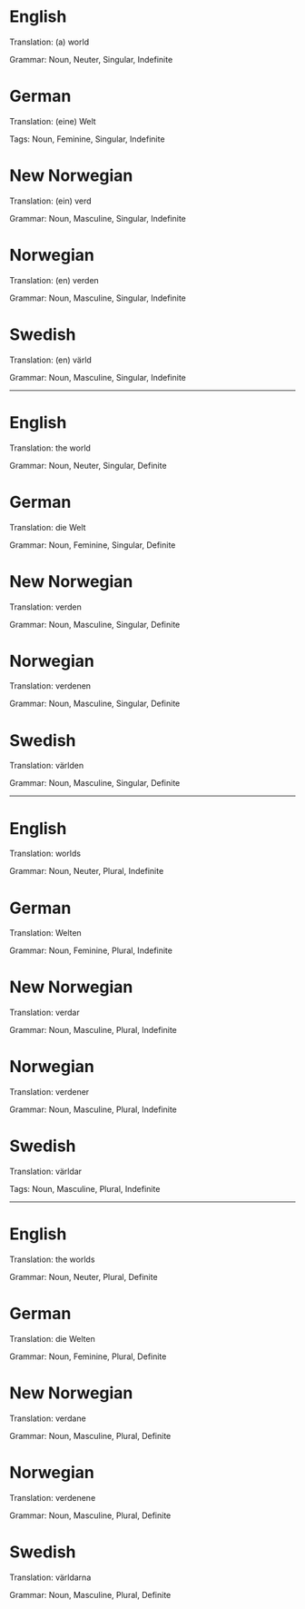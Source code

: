 English
=======

Translation: (a) world

Grammar: Noun, Neuter, Singular, Indefinite



German
======

Translation: (eine) Welt

Tags: Noun, Feminine, Singular, Indefinite



New Norwegian
=============

Translation: (ein) verd

Grammar: Noun, Masculine, Singular, Indefinite



Norwegian
=========

Translation: (en) verden

Grammar: Noun, Masculine, Singular, Indefinite



Swedish
=======

Translation: (en) värld

Grammar: Noun, Masculine, Singular, Indefinite



--------------------------------------------------------------------------------



English
=======

Translation: the world

Grammar: Noun, Neuter, Singular, Definite



German
======

Translation: die Welt

Grammar: Noun, Feminine, Singular, Definite



New Norwegian
=============

Translation: verden

Grammar: Noun, Masculine, Singular, Definite



Norwegian
=========

Translation: verdenen

Grammar: Noun, Masculine, Singular, Definite



Swedish
=======

Translation: världen

Grammar: Noun, Masculine, Singular, Definite



--------------------------------------------------------------------------------



English
=======

Translation: worlds

Grammar: Noun, Neuter, Plural, Indefinite



German
======

Translation: Welten

Grammar: Noun, Feminine, Plural, Indefinite



New Norwegian
=============

Translation: verdar

Grammar: Noun, Masculine, Plural, Indefinite



Norwegian
=========

Translation: verdener

Grammar: Noun, Masculine, Plural, Indefinite



Swedish
=======

Translation: världar

Tags: Noun, Masculine, Plural, Indefinite



--------------------------------------------------------------------------------



English
=======

Translation: the worlds

Grammar: Noun, Neuter, Plural, Definite



German
======

Translation: die Welten

Grammar: Noun, Feminine, Plural, Definite



New Norwegian
=============

Translation: verdane

Grammar: Noun, Masculine, Plural, Definite



Norwegian
=========

Translation: verdenene

Grammar: Noun, Masculine, Plural, Definite



Swedish
=======

Translation: världarna

Grammar: Noun, Masculine, Plural, Definite
